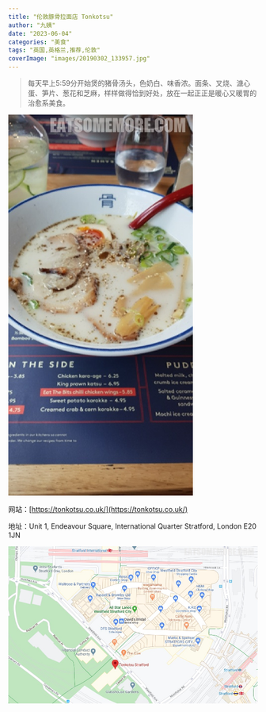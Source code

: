 ```yaml
---
title: "伦敦豚骨拉面店 Tonkotsu"
author: "九姨"
date: "2023-06-04"
categories: "美食"
tags: "英国,英格兰,推荐,伦敦"
coverImage: "images/20190302_133957.jpg"
---
```


>每天早上5:59分开始煲的猪骨汤头，色奶白、味香浓。面条、叉烧、溏心蛋、笋片、葱花和芝麻，样样做得恰到好处，放在一起正正是暖心又暖胃的治愈系美食。

![Tonkotsu](images/20190302_133957.jpg)


网站：[https://tonkotsu.co.uk/](https://tonkotsu.co.uk/)

地址：Unit 1, Endeavour Square, International Quarter Stratford, London E20 1JN

![Tonkotsu](images/tonkotsu.jpg)
